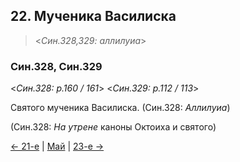 
## 22. Мученика Василиска

> <*Син.328,329: аллилуиа*>

### Син.328, Син.329

<*Син.328: p.160 / 161*>
<*Син.329: p.112 / 113*>

Святого мученика Василиска. (Син.328: *Аллилуиа*)

(Син.328: *На утрене* каноны Октоиха и святого)

[← 21-е](05_21_SAB.ru.md) | [Май](README.md#22-й) | [23-е →](05_23_SAB.ru.md)
